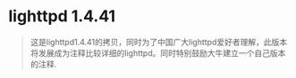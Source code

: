 # lighttpd 1.4.41
> 这是lighttpd1.4.41的拷贝，同时为了中国广大lighttpd爱好者理解，此版本将发展成为注释比较详细的lighttpd。同时特别鼓励大牛建立一个自己版本的注释.
